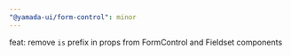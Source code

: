 ```yaml
---
"@yamada-ui/form-control": minor
---
```


feat: remove `is` prefix in props from FormControl and Fieldset components
